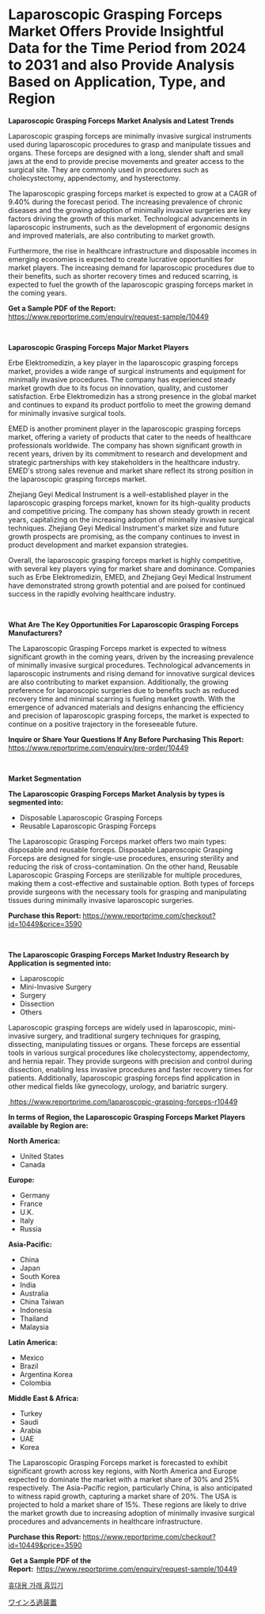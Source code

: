 <p><h1>Laparoscopic Grasping Forceps Market Offers Provide Insightful Data for the Time Period from 2024 to 2031 and also Provide Analysis Based on Application, Type, and Region</h1></p><p><strong>Laparoscopic Grasping Forceps Market Analysis and Latest Trends</strong></p>
<p><p>Laparoscopic grasping forceps are minimally invasive surgical instruments used during laparoscopic procedures to grasp and manipulate tissues and organs. These forceps are designed with a long, slender shaft and small jaws at the end to provide precise movements and greater access to the surgical site. They are commonly used in procedures such as cholecystectomy, appendectomy, and hysterectomy.</p><p>The laparoscopic grasping forceps market is expected to grow at a CAGR of 9.40% during the forecast period. The increasing prevalence of chronic diseases and the growing adoption of minimally invasive surgeries are key factors driving the growth of this market. Technological advancements in laparoscopic instruments, such as the development of ergonomic designs and improved materials, are also contributing to market growth.</p><p>Furthermore, the rise in healthcare infrastructure and disposable incomes in emerging economies is expected to create lucrative opportunities for market players. The increasing demand for laparoscopic procedures due to their benefits, such as shorter recovery times and reduced scarring, is expected to fuel the growth of the laparoscopic grasping forceps market in the coming years.</p></p>
<p><strong>Get a Sample PDF of the Report:&nbsp;</strong> <a href="https://www.reportprime.com/enquiry/request-sample/10449">https://www.reportprime.com/enquiry/request-sample/10449</a></p>
<p>&nbsp;</p>
<p><strong>Laparoscopic Grasping Forceps Major Market Players</strong></p>
<p><p>Erbe Elektromedizin, a key player in the laparoscopic grasping forceps market, provides a wide range of surgical instruments and equipment for minimally invasive procedures. The company has experienced steady market growth due to its focus on innovation, quality, and customer satisfaction. Erbe Elektromedizin has a strong presence in the global market and continues to expand its product portfolio to meet the growing demand for minimally invasive surgical tools.</p><p>EMED is another prominent player in the laparoscopic grasping forceps market, offering a variety of products that cater to the needs of healthcare professionals worldwide. The company has shown significant growth in recent years, driven by its commitment to research and development and strategic partnerships with key stakeholders in the healthcare industry. EMED's strong sales revenue and market share reflect its strong position in the laparoscopic grasping forceps market.</p><p>Zhejiang Geyi Medical Instrument is a well-established player in the laparoscopic grasping forceps market, known for its high-quality products and competitive pricing. The company has shown steady growth in recent years, capitalizing on the increasing adoption of minimally invasive surgical techniques. Zhejiang Geyi Medical Instrument's market size and future growth prospects are promising, as the company continues to invest in product development and market expansion strategies.</p><p>Overall, the laparoscopic grasping forceps market is highly competitive, with several key players vying for market share and dominance. Companies such as Erbe Elektromedizin, EMED, and Zhejiang Geyi Medical Instrument have demonstrated strong growth potential and are poised for continued success in the rapidly evolving healthcare industry.</p></p>
<p>&nbsp;</p>
<p><strong>What Are The Key Opportunities For Laparoscopic Grasping Forceps Manufacturers?</strong></p>
<p><p>The Laparoscopic Grasping Forceps market is expected to witness significant growth in the coming years, driven by the increasing prevalence of minimally invasive surgical procedures. Technological advancements in laparoscopic instruments and rising demand for innovative surgical devices are also contributing to market expansion. Additionally, the growing preference for laparoscopic surgeries due to benefits such as reduced recovery time and minimal scarring is fueling market growth. With the emergence of advanced materials and designs enhancing the efficiency and precision of laparoscopic grasping forceps, the market is expected to continue on a positive trajectory in the foreseeable future.</p></p>
<p><strong>Inquire or Share Your Questions If Any Before Purchasing This Report:</strong> <a href="https://www.reportprime.com/enquiry/pre-order/10449">https://www.reportprime.com/enquiry/pre-order/10449</a></p>
<p>&nbsp;</p>
<p><strong>Market Segmentation</strong></p>
<p><strong>The Laparoscopic Grasping Forceps Market Analysis by types is segmented into:</strong></p>
<p><ul><li>Disposable Laparoscopic Grasping Forceps</li><li>Reusable Laparoscopic Grasping Forceps</li></ul></p>
<p><p>The Laparoscopic Grasping Forceps market offers two main types: disposable and reusable forceps. Disposable Laparoscopic Grasping Forceps are designed for single-use procedures, ensuring sterility and reducing the risk of cross-contamination. On the other hand, Reusable Laparoscopic Grasping Forceps are sterilizable for multiple procedures, making them a cost-effective and sustainable option. Both types of forceps provide surgeons with the necessary tools for grasping and manipulating tissues during minimally invasive laparoscopic surgeries.</p></p>
<p><strong>Purchase this Report:&nbsp;</strong><a href="https://www.reportprime.com/checkout?id=10449&price=3590">https://www.reportprime.com/checkout?id=10449&price=3590</a></p>
<p>&nbsp;</p>
<p><strong>The Laparoscopic Grasping Forceps Market Industry Research by Application is segmented into:</strong></p>
<p><ul><li>Laparoscopic</li><li>Mini-Invasive Surgery</li><li>Surgery</li><li>Dissection</li><li>Others</li></ul></p>
<p><p>Laparoscopic grasping forceps are widely used in laparoscopic, mini-invasive surgery, and traditional surgery techniques for grasping, dissecting, manipulating tissues or organs. These forceps are essential tools in various surgical procedures like cholecystectomy, appendectomy, and hernia repair. They provide surgeons with precision and control during dissection, enabling less invasive procedures and faster recovery times for patients. Additionally, laparoscopic grasping forceps find application in other medical fields like gynecology, urology, and bariatric surgery.</p></p>
<p><a href="https://www.reportprime.com/laparoscopic-grasping-forceps-r10449">&nbsp;https://www.reportprime.com/laparoscopic-grasping-forceps-r10449</a></p>
<p><strong>In terms of Region, the Laparoscopic Grasping Forceps Market Players available by Region are:</strong></p>
<p>
    <p> <strong> North America: </strong>
        <ul>
            <li>United States</li>
            <li>Canada</li>
        </ul>
        </p> 
    <p> <strong> Europe: </strong>
        <ul>
            <li>Germany</li>
            <li>France</li>
            <li>U.K.</li>
            <li>Italy</li>
            <li>Russia</li>
        </ul>
        </p> 
    <p> <strong> Asia-Pacific: </strong>
        <ul>
            <li>China</li>
            <li>Japan</li>
            <li>South Korea</li>
            <li>India</li>
            <li>Australia</li>
            <li>China Taiwan</li>
            <li>Indonesia</li>
            <li>Thailand</li>
            <li>Malaysia</li>
        </ul>
        </p> 
    <p> <strong> Latin America: </strong>
        <ul>
            <li>Mexico</li>
            <li>Brazil</li>
            <li>Argentina Korea</li>
            <li>Colombia</li>
        </ul>
        </p> 
    <p> <strong> Middle East & Africa: </strong>
        <ul>
            <li>Turkey</li>
            <li>Saudi</li>
            <li>Arabia</li>
            <li>UAE</li>
            <li>Korea</li>
        </ul>
    </p>
    </p>
<p><p>The Laparoscopic Grasping Forceps market is forecasted to exhibit significant growth across key regions, with North America and Europe expected to dominate the market with a market share of 30% and 25% respectively. The Asia-Pacific region, particularly China, is also anticipated to witness rapid growth, capturing a market share of 20%. The USA is projected to hold a market share of 15%. These regions are likely to drive the market growth due to increasing adoption of minimally invasive surgical procedures and advancements in healthcare infrastructure.</p></p>
<p><strong>Purchase this Report: </strong><a href="https://www.reportprime.com/checkout?id=10449&price=3590">https://www.reportprime.com/checkout?id=10449&price=3590</a></p>
<p>&nbsp;<strong>Get a Sample PDF of the Report:&nbsp;&nbsp;</strong><a href="https://www.reportprime.com/enquiry/request-sample/10449">https://www.reportprime.com/enquiry/request-sample/10449</a></p>
<p><strong></strong></p>
<p><p><a href="https://medium.com/@honeypie6456/%ED%9C%B4%EB%8C%80%EC%9A%A9-%EA%B0%80%EB%9E%98-%ED%9D%A1%EC%9E%85%EA%B8%B0-%EC%8B%9C%EC%9E%A5-%EA%B2%BD%EC%9F%81-%EB%B6%84%EC%84%9D-%EC%8B%9C%EC%9E%A5-%EB%8F%99%ED%96%A5-%EB%B0%8F-2031%EB%85%84%EA%B9%8C%EC%A7%80%EC%9D%98-%EC%98%88%EC%B8%A1-fd1a9c9d4925">휴대용 가래 흡입기</a></p><p><a href="https://medium.com/@callumnowacki2000/%E3%83%AF%E3%82%A4%E3%83%B3%E3%82%8D%E9%81%8E%E8%A3%85%E7%BD%AE%E5%B8%82%E5%A0%B4%E3%81%AE%E5%88%86%E6%9E%90%E3%81%8A%E3%82%88%E3%81%B32024%E5%B9%B4%E3%81%8B%E3%82%892031%E5%B9%B4%E3%81%BE%E3%81%A7%E3%81%AE%E6%9C%9F%E9%96%93%E3%81%AE%E3%82%B5%E3%82%A4%E3%82%BA%E4%BA%88%E6%B8%AC-db078c21a0ae">ワインろ過装置</a></p></p>